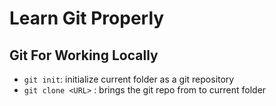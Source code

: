 
# Learn Git Properly

## Git For Working Locally

- `git init`: initialize current folder as a git repository
- `git clone <URL>` : brings the git repo from <URL> to current folder
